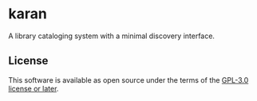 # karan
A library cataloging system with a minimal discovery interface.

## License
This software is available as open source under the terms of the [GPL-3.0 license or later](https://opensource.org/licenses/GPL-3.0).

